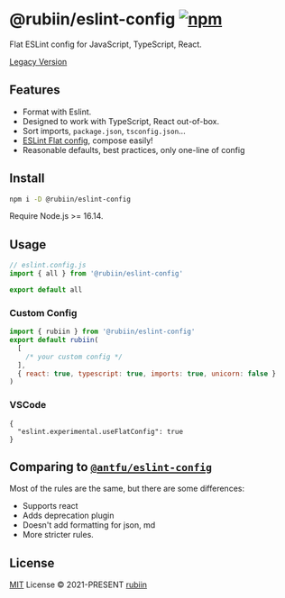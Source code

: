 # @rubiin/eslint-config [![npm](https://img.shields.io/npm/v/@rubiin/eslint-config.svg)](https://npmjs.com/package/@rubiin/eslint-config)

Flat ESLint config for JavaScript, TypeScript, React.

[Legacy Version](https://github.com/rubiin/eslint-config/tree/da354907ff785d03000b4ce74e75adc50143a592)

## Features

- Format with Eslint.
- Designed to work with TypeScript, React out-of-box.
- Sort imports, `package.json`, `tsconfig.json`...
- [ESLint Flat config](https://eslint.org/docs/latest/use/configure/configuration-files-new), compose easily!
- Reasonable defaults, best practices, only one-line of config

## Install

```bash
npm i -D @rubiin/eslint-config
```

Require Node.js >= 16.14.

## Usage

```js
// eslint.config.js
import { all } from '@rubiin/eslint-config'

export default all
```

### Custom Config

```js
import { rubiin } from '@rubiin/eslint-config'
export default rubiin(
  [
    /* your custom config */
  ],
  { react: true, typescript: true, imports: true, unicorn: false }
)
```

### VSCode

```jsonc
{
  "eslint.experimental.useFlatConfig": true
}
```

## Comparing to [`@antfu/eslint-config`](https://github.com/antfu/eslint-config)

Most of the rules are the same, but there are some differences:

- Supports react
- Adds deprecation plugin
- Doesn't add formatting for json, md
- More stricter rules.

## License

[MIT](./LICENSE) License © 2021-PRESENT [rubiin](https://github.com/rubiin)

